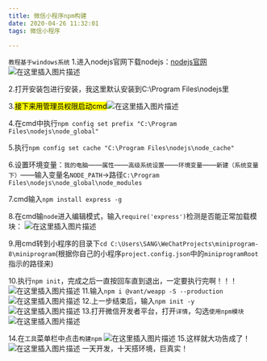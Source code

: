 ```yaml
---
title: 微信小程序npm构建
date: 2020-04-26 11:32:01
tags: 微信小程序

---
```


`教程基于windows系统`
1.进入nodejs官网下载nodejs：[nodejs官网](http://nodejs.cn/download/)![在这里插入图片描述](https://img-blog.csdnimg.cn/2020041721064050.png?x-oss-process=image/watermark,type_ZmFuZ3poZW5naGVpdGk,shadow_10,text_aHR0cHM6Ly9ibG9nLmNzZG4ubmV0L3FxXzQwNjc3MzE3,size_16,color_FFFFFF,t_70)

2.打开安装包进行安装，我这里默认安装到C:\Program Files\nodejs里

<!--more-->

3.<mark>接下来用管理员权限启动cmd</mark>![在这里插入图片描述](https://img-blog.csdnimg.cn/20200417210900467.png?x-oss-process=image/watermark,type_ZmFuZ3poZW5naGVpdGk,shadow_10,text_aHR0cHM6Ly9ibG9nLmNzZG4ubmV0L3FxXzQwNjc3MzE3,size_16,color_FFFFFF,t_70)

 4.在cmd中执行`npm config set prefix "C:\Program Files\nodejs\node_global"`

5.执行`npm config set cache "C:\Program Files\nodejs\node_cache"`

6.设置环境变量：`我的电脑`——`属性`——`高级系统设置`——`环境变量`——`新建（系统变量下）`——输入变量名`NODE_PATH`->路径`C:\Program Files\nodejs\node_global\node_modules`

7.cmd输入`npm install express -g`

8.在cmd输`node`进入编辑模式，输入`require('express')`检测是否能正常加载模块：
 ![在这里插入图片描述](https://img-blog.csdnimg.cn/20200417214117514.png?x-oss-process=image/watermark,type_ZmFuZ3poZW5naGVpdGk,shadow_10,text_aHR0cHM6Ly9ibG9nLmNzZG4ubmV0L3FxXzQwNjc3MzE3,size_16,color_FFFFFF,t_70)

 9.用cmd转到小程序的目录下`cd C:\Users\SANG\WeChatProjects\miniprogram-8\miniprogram`(根据你自己的小程序`project.config.json`中的`miniprogramRoot`指示的路径来)


10.执行`npm init`，完成之后一直按<kbd>回车</kbd>直到退出，一定要执行完啊！！！
![在这里插入图片描述](https://img-blog.csdnimg.cn/20200417220113513.png?x-oss-process=image/watermark,type_ZmFuZ3poZW5naGVpdGk,shadow_10,text_aHR0cHM6Ly9ibG9nLmNzZG4ubmV0L3FxXzQwNjc3MzE3,size_16,color_FFFFFF,t_70)
11.输入`npm i @vant/weapp -S --production`
![在这里插入图片描述](https://img-blog.csdnimg.cn/20200417214712987.png)
12.上一步结束后，输入`npm init -y`
![在这里插入图片描述](https://img-blog.csdnimg.cn/20200417214823769.png?x-oss-process=image/watermark,type_ZmFuZ3poZW5naGVpdGk,shadow_10,text_aHR0cHM6Ly9ibG9nLmNzZG4ubmV0L3FxXzQwNjc3MzE3,size_16,color_FFFFFF,t_70)
13.打开微信开发者平台，打开`详情`，勾选`使用npm模块`
![在这里插入图片描述](https://img-blog.csdnimg.cn/20200417212710879.png?x-oss-process=image/watermark,type_ZmFuZ3poZW5naGVpdGk,shadow_10,text_aHR0cHM6Ly9ibG9nLmNzZG4ubmV0L3FxXzQwNjc3MzE3,size_16,color_FFFFFF,t_70)

14.在`工具`菜单栏中点击`构建npm`
![在这里插入图片描述](https://img-blog.csdnimg.cn/20200417212851318.png?x-oss-process=image/watermark,type_ZmFuZ3poZW5naGVpdGk,shadow_10,text_aHR0cHM6Ly9ibG9nLmNzZG4ubmV0L3FxXzQwNjc3MzE3,size_16,color_FFFFFF,t_70)
15.这样就大功告成了！
![在这里插入图片描述](https://img-blog.csdnimg.cn/2020041722053894.png?x-oss-process=image/watermark,type_ZmFuZ3poZW5naGVpdGk,shadow_10,text_aHR0cHM6Ly9ibG9nLmNzZG4ubmV0L3FxXzQwNjc3MzE3,size_16,color_FFFFFF,t_70)
一天开发，十天搭环境，巨真实！